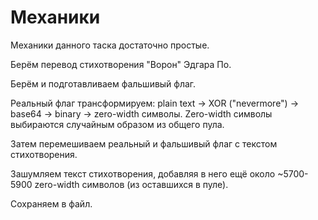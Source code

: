 # Механики

Механики данного таска достаточно простые.

Берём перевод стихотворения "Ворон" Эдгара По.

Берём и подготавливаем фальшивый флаг.

Реальный флаг трансформируем: plain text -> XOR ("nevermore") -> base64 -> binary -> zero-width символы. Zero-width символы выбираются случайным образом из общего пула.

Затем перемешиваем реальный и фальшивый флаг с текстом стихотворения.

Зашумляем текст стихотворения, добавляя в него ещё около ~5700-5900 zero-width символов (из оставшихся в пуле).

Сохраняем в файл.
